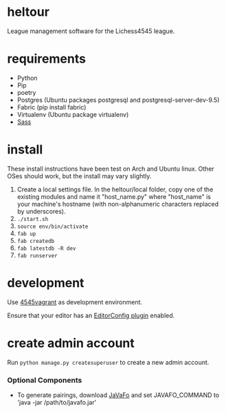 # heltour
League management software for the Lichess4545 league.

# requirements
* Python
* Pip
* poetry
* Postgres (Ubuntu packages postgresql and postgresql-server-dev-9.5)
* Fabric (pip install fabric)
* Virtualenv (Ubuntu package virtualenv)
* [Sass](https://sass-lang.com/install)

# install
These install instructions have been test on Arch and Ubuntu linux. Other OSes should work, but the install may vary slightly.

1. Create a local settings file. In the heltour/local folder, copy one of the existing modules and name it "host_name.py" where "host_name" is your machine's hostname (with non-alphanumeric characters replaced by underscores).
2. `./start.sh`
3. `source env/bin/activate`
4. `fab up`
5. `fab createdb`
6. `fab latestdb -R dev`
8. `fab runserver`

# development
Use [4545vagrant](https://github.com/lakinwecker/4545vagrant) as development environment.

Ensure that your editor has an [EditorConfig plugin](https://editorconfig.org/#download) enabled.

# create admin account
Run `python manage.py createsuperuser` to create a new admin account.

### Optional Components
- To generate pairings, download [JaVaFo](http://www.rrweb.org/javafo/current/javafo.jar) and set JAVAFO_COMMAND to 'java -jar /path/to/javafo.jar'